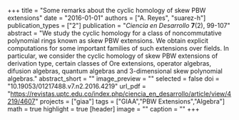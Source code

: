 +++
title = "Some remarks about the cyclic homology of skew PBW extensions"
date = "2016-01-01"
authors = ["A. Reyes", "suarez-h"]
publication_types = ["2"]
publication = "*Ciencia en Desarrollo* **7**(2), 99-107"
abstract = "We study the cyclic homology for a class of noncommutative polynomial rings known as skew PBW extensions. We obtain explicit computations for some important families of such extensions over fields. In particular, we consider the cyclic homology of skew PBW extensions of derivation type, certain classes of Ore extensions, operator algebras, difusion algebras, quantum algebras and 3-dimensional skew polynomial algebras."
abstract_short = ""
image_preview = ""
selected = false
doi = "10.19053/01217488.v7.n2.2016.4219"
url_pdf = "https://revistas.uptc.edu.co/index.php/ciencia_en_desarrollo/article/view/4219/4607"
projects = ["giaa"]
tags = ["GIAA","PBW Extensions","Algebra"]
math = true
highlight = true
[header]
image = ""
caption = ""
+++

